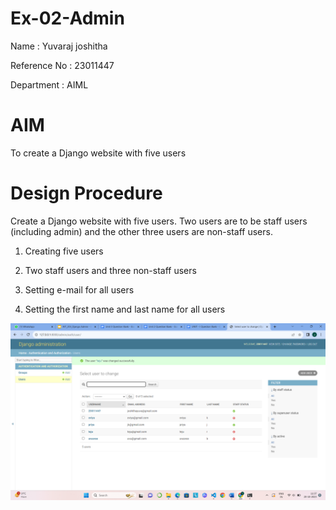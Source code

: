 # Ex-02-Admin
Name : Yuvaraj joshitha

Reference No : 23011447

Department : AIML
# AIM
To create a Django website with five users

# Design Procedure
Create a Django website with five users. Two users are to be staff users (including admin) and the other three users are non-staff users.

1. Creating five users

2. Two staff users and three non-staff users

3. Setting e-mail for all users

4. Setting the first name and last name for all users

![Alt text](<Screenshot 2023-10-20 113716.png>)
